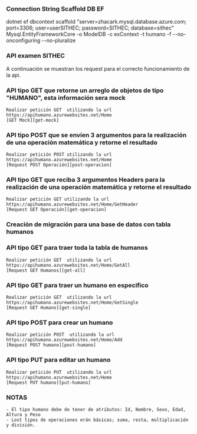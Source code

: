 ### Connection String Scaffold DB EF

dotnet ef dbcontext scaffold "server=zhacark.mysql.database.azure.com; port=3306; user=userSITHEC; password=SITHEC; database=sithec" Mysql.EntityFrameworkCore -o ModelDB -c exContext -t humano -f --no-onconfiguring --no-pluralize

### API examen SITHEC
A continuación se muestran los request para el correcto funcionamiento de la api.


### API tipo GET que retorne un arreglo de objetos de tipo "HUMANO", esta información sera mock
    Realizar petición GET  utilizando la url https://apihumano.azurewebsites.net/Home 
    [GET Mock][get-mock]
### API tipo POST que se envíen 3 argumentos para la realización de una operación matemática y retorne el resultado
    Realizar petición POST utilizando la url https://apihumano.azurewebsites.net/Home 
    [Request POST Operación][post-operacion]
### API tipo GET que reciba 3 argumentos Headers para la realización de una operación matemática y retorne el resultado
    Realizar petición GET utilizando la url https://apihumano.azurewebsites.net/Home/GetHeader 
    [Request GET Operación][get-operacion]
### Creación de migración para una base de datos con tabla humanos

### API tipo GET para traer toda la tabla de humanos
    Realizar petición GET  utilizando la url https://apihumano.azurewebsites.net/Home/GetAll
    [Request GET Humanos][get-all]
### API tipo GET para traer un humano en especifico
    Realizar petición GET  utilizando la url https://apihumano.azurewebsites.net/Home/GetSingle
    [Request GET Humano][get-single]
### API tipo POST para crear un humano
    Realizar petición POST  utilizando la url https://apihumano.azurewebsites.net/Home/Add
    [Request POST humano][post-humano]
### API tipo PUT para editar un humano
    Realizar petición PUT  utilizando la url https://apihumano.azurewebsites.net/Home
    [Request PUT humano][put-humano]

### NOTAS
    - El tipo humano debe de tener de atributos: Id, Nombre, Sexo, Edad, Altura y Peso
    - Lost tipos de operaciones erán básicas; suma, resta, multiplicación y división.

[get-mock]: https://drive.google.com/file/d/14PB3xlf3bWzRTWp-L6hH4NIs3rOnlMiy/view?usp=share_link
[post-operacion]: https://drive.google.com/file/d/1mCkGmwFcIHj-VETZ1Vt5Y49X6QhPg4xC/view?usp=share_link
[get-operacion]: https://drive.google.com/file/d/1ny8eXHYxyfFxdUBcAeDtvNzCik_FQgjC/view?usp=share_link
[get-all]: https://drive.google.com/file/d/1gJngX_IFUy2XS82rTSct_TamCtBUU7Jg/view?usp=share_link
[get-single]: https://drive.google.com/file/d/1CbvAWeJkJMgL-nfMgzCUFoxW1VTafuTy/view?usp=share_link
[post-humano]: https://drive.google.com/file/d/17ZFwLuc-_RdGdGUhM5q8lO2sL-uAWc1I/view?usp=share_link
[put-humano]: https://drive.google.com/file/d/1FdlmQIe0P5PFwtNo_Kny4yhNhQxSfdth/view?usp=share_link
